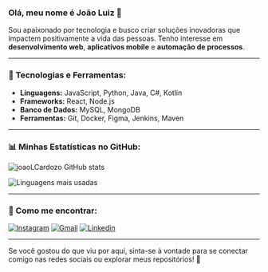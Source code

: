 ### Olá, meu nome é João Luiz 👋
Sou apaixonado por tecnologia e busco criar soluções inovadoras que impactem positivamente a vida das pessoas. Tenho interesse em **desenvolvimento web**, **aplicativos mobile** e **automação de processos**.

---

### 🚀 Tecnologias e Ferramentas:
- **Linguagens:** JavaScript, Python, Java, C#, Kotlin
- **Frameworks:** React, Node.js
- **Banco de Dados:** MySQL, MongoDB
- **Ferramentas:** Git, Docker, Figma, Jenkins, Maven

---

### 📊 Minhas Estatísticas no GitHub:
![joaoLCardozo GitHub stats](https://github-readme-stats.vercel.app/api?username=joaoLCardozo&show_icons=true&theme=radical)

![Linguagens mais usadas](https://github-readme-stats.vercel.app/api/top-langs/?username=joaoLCardozo&layout=compact&theme=radical)

---

### 📩 Como me encontrar:
[![Instagram](https://img.shields.io/badge/Instagram-E4405F?style=for-the-badge&logo=instagram&logoColor=white)](https://www.instagram.com/joaoluizcardozo/)
[![Gmail](https://img.shields.io/badge/Gmail-D14836?style=for-the-badge&logo=gmail&logoColor=white)](mailto:jolucardozo@gmail.com)
[![Linkedin](https://img.shields.io/badge/LinkedIn-0077B5?style=for-the-badge&logo=linkedin&logoColor=white)](https://www.linkedin.com/in/joão-luiz-ferreira-cardozo-5845ba268/)

---

Se você gostou do que viu por aqui, sinta-se à vontade para se conectar comigo nas redes sociais ou explorar meus repositórios! 🚀
